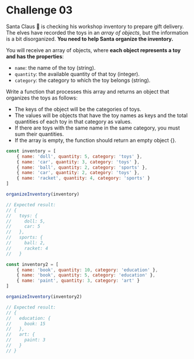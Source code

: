 Challenge 03
====

Santa Claus 🎅 is checking his workshop inventory to prepare gift delivery. The elves have recorded the toys in an _array of objects_, but the information is a bit disorganized. **You need to help Santa organize the inventory.**

You will receive an array of objects, where **each object represents a toy and has the properties**:

* `name`: the name of the toy (string).
* `quantity`: the available quantity of that toy (integer).
* `category`: the category to which the toy belongs (string).

Write a function that processes this array and returns an object that organizes the toys as follows:

* The keys of the object will be the categories of toys.
* The values will be objects that have the toy names as keys and the total quantities of each toy in that category as values.
* If there are toys with the same name in the same category, you must sum their quantities.
* If the array is empty, the function should return an empty object {}.

```javascript
const inventory = [
    { name: 'doll', quantity: 5, category: 'toys' },
    { name: 'car', quantity: 3, category: 'toys' },
    { name: 'ball', quantity: 2, category: 'sports' },
    { name: 'car', quantity: 2, category: 'toys' },
    { name: 'racket', quantity: 4, category: 'sports' }
]

organizeInventory(inventory)

// Expected result:
// {
//   toys: {
//     doll: 5,
//     car: 5
//   },
//   sports: {
//     ball: 2,
//     racket: 4
//   }

const inventory2 = [
    { name: 'book', quantity: 10, category: 'education' },
    { name: 'book', quantity: 5, category: 'education' },
    { name: 'paint', quantity: 3, category: 'art' }
]

organizeInventory(inventory2)

// Expected result:
// {
//   education: {
//     book: 15
//   },
//   art: {
//     paint: 3
//   }
// }
```